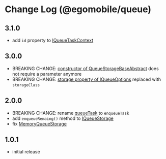 # Change Log (@egomobile/queue)

## 3.1.0

- add `id` property to [IQueueTaskContext](https://egomobile.github.io/node-queue/interfaces/IQueueTaskContext.html)

## 3.0.0

- BREAKING CHANGE: [constructor of QueueStorageBaseAbstract](https://egomobile.github.io/node-queue/classes/QueueStorageBase.html#constructor) does not require a parameter anymore
- BREAKING CHANGE: [storage property of IQueueOptions](https://egomobile.github.io/node-queue/interfaces/IQueueOptions.html#storage) replaced with `storageClass`

## 2.0.0

- BREAKING CHANGE: rename [queueTask](https://egomobile.github.io/node-queue/interfaces/IQueueStorage.html#queueTask) to `enqueueTask`
- add `enqueueRemaing()` method to [IQueueStorage](https://egomobile.github.io/node-queue/interfaces/IQueueStorage.html)
- fix [MemoryQueueStorage](https://egomobile.github.io/node-queue/classes/MemoryQueueStorage.html)

## 1.0.1

- initial release
